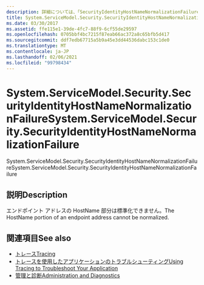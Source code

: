 ```yaml
---
description: 詳細については、「SecurityIdentityHostNameNormalizationFailure」を参照してください。
title: System.ServiceModel.Security.SecurityIdentityHostNameNormalizationFailure
ms.date: 03/30/2017
ms.assetid: ffe115e1-39de-4fc7-88f9-6cf55de29597
ms.openlocfilehash: 0705bbf4bc7215f87eab66ac372a8c65bfb5d417
ms.sourcegitcommit: ddf7edb67715a5b9a45e3dd44536dabc153c1de0
ms.translationtype: MT
ms.contentlocale: ja-JP
ms.lasthandoff: 02/06/2021
ms.locfileid: "99798434"
---
```

# <a name="systemservicemodelsecuritysecurityidentityhostnamenormalizationfailure"></a><span data-ttu-id="e8a7c-103">System.ServiceModel.Security.SecurityIdentityHostNameNormalizationFailure</span><span class="sxs-lookup"><span data-stu-id="e8a7c-103">System.ServiceModel.Security.SecurityIdentityHostNameNormalizationFailure</span></span>

<span data-ttu-id="e8a7c-104">System.ServiceModel.Security.SecurityIdentityHostNameNormalizationFailure</span><span class="sxs-lookup"><span data-stu-id="e8a7c-104">System.ServiceModel.Security.SecurityIdentityHostNameNormalizationFailure</span></span>  
  
## <a name="description"></a><span data-ttu-id="e8a7c-105">説明</span><span class="sxs-lookup"><span data-stu-id="e8a7c-105">Description</span></span>  

 <span data-ttu-id="e8a7c-106">エンドポイント アドレスの HostName 部分は標準化できません。</span><span class="sxs-lookup"><span data-stu-id="e8a7c-106">The HostName portion of an endpoint address cannot be normalized.</span></span>  
  
## <a name="see-also"></a><span data-ttu-id="e8a7c-107">関連項目</span><span class="sxs-lookup"><span data-stu-id="e8a7c-107">See also</span></span>

- [<span data-ttu-id="e8a7c-108">トレース</span><span class="sxs-lookup"><span data-stu-id="e8a7c-108">Tracing</span></span>](index.md)
- [<span data-ttu-id="e8a7c-109">トレースを使用したアプリケーションのトラブルシューティング</span><span class="sxs-lookup"><span data-stu-id="e8a7c-109">Using Tracing to Troubleshoot Your Application</span></span>](using-tracing-to-troubleshoot-your-application.md)
- [<span data-ttu-id="e8a7c-110">管理と診断</span><span class="sxs-lookup"><span data-stu-id="e8a7c-110">Administration and Diagnostics</span></span>](../index.md)
